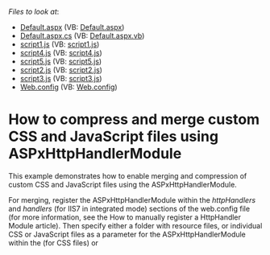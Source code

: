 <!-- default file list -->
*Files to look at*:

* [Default.aspx](./CS/Default.aspx) (VB: [Default.aspx](./VB/Default.aspx))
* [Default.aspx.cs](./CS/Default.aspx.cs) (VB: [Default.aspx.vb](./VB/Default.aspx.vb))
* [script1.js](./CS/script1.js) (VB: [script1.js](./VB/script1.js))
* [script4.js](./CS/script4.js) (VB: [script4.js](./VB/script4.js))
* [script5.js](./CS/script5.js) (VB: [script5.js](./VB/script5.js))
* [script2.js](./CS/Scripts/script2.js) (VB: [script2.js](./VB/Scripts/script2.js))
* [script3.js](./CS/Scripts/script3.js) (VB: [script3.js](./VB/Scripts/script3.js))
* [Web.config](./CS/Web.config) (VB: [Web.config](./VB/Web.config))
<!-- default file list end -->
# How to compress and merge custom CSS and JavaScript files using ASPxHttpHandlerModule


<p>This example demonstrates how to enable merging and compression of custom CSS and JavaScript files using the ASPxHttpHandlerModule.</p><p>For merging, register the ASPxHttpHandlerModule within the <i>httpHandlers</i> and <i>handlers</i> (for IIS7 in integrated mode) sections of the web.config file (for more information, see the How to manually register a HttpHandler Module article). Then specify either a folder with resource files, or individual CSS or JavaScript files as a parameter for the  ASPxHttpHandlerModule within the <link> (for CSS files) or <script> (for JavaScript files) tag. </p><p>If a folder is specified as a parameter, resource files are initially merged and then compressed. Such merging causes a page to load faster. Linking individual resource files is useful only for compressing the specified CSS and JScript files.</p>

